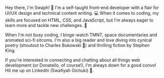Hey there, I'm Swaph! 👋 I'm a self-taught front-end developer with a flair for UI/UX design and technical content writing. 💻 When it comes to coding, my skills are focused on HTML, CSS, and JavaScript, but I'm always eager to learn more and tackle new challenges. 🚀

When I'm not busy coding, I binge-watch TMNT, space documentaries and animated sci-fi sitcoms. I'm also a big reader and love diving into cynical poetry (shoutout to Charles Bukowski 🙌) and thrilling fiction by Stephen King.

If you're interested in connecting and chatting about all things web development (or Donatello, of course!), I'm always down for a good convo! Hit me up on LinkedIn (Swafiyah Gichuki) 🤝.

<!---
Swaph/Swaph is a ✨ special ✨ repository because its `README.md` (this file) appears on your GitHub profile.
You can click the Preview link to take a look at your changes.
--->

